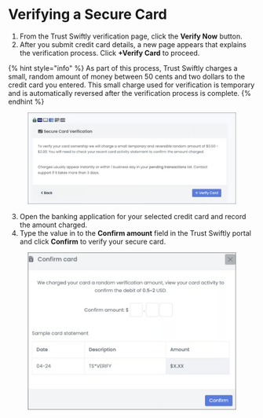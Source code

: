 # Verifying a Secure Card

1. From the Trust Swiftly verification page, click the **Verify Now** button.
2. After you submit credit card details, a new page appears that explains the verification process. Click **+Verify Card** to proceed.

{% hint style="info" %}
As part of this process, Trust Swiftly charges a small, random amount of money between 50 cents and two dollars to the credit card you entered. This small charge used for verification is temporary and is automatically reversed after the verification process is complete.
{% endhint %}

<figure><img src="../../.gitbook/assets/Secure Card Verification.png" alt=""><figcaption></figcaption></figure>

3. Open the banking application for your selected credit card and record the amount charged.&#x20;
4. Type the value in to the **Confirm amount** field in the Trust Swiftly portal and click **Confirm** to verify your secure card.

<figure><img src="../../.gitbook/assets/Confirm card.png" alt=""><figcaption></figcaption></figure>
